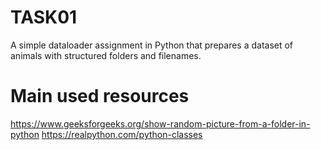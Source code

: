 # TASK01
A simple dataloader assignment in Python that prepares a dataset of animals with structured folders and filenames.
# Main used resources

https://www.geeksforgeeks.org/show-random-picture-from-a-folder-in-python
https://realpython.com/python-classes

